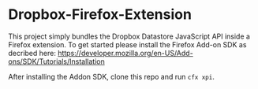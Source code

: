 Dropbox-Firefox-Extension
=========================

This project simply bundles the Dropbox Datastore JavaScript API inside a Firefox extension. To get started please install the Firefox Add-on SDK as decribed here: https://developer.mozilla.org/en-US/Add-ons/SDK/Tutorials/Installation

After installing the Addon SDK, clone this repo and run `cfx xpi`.

